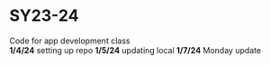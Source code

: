 # SY23-24
Code for app development class
<br>
<b>1/4/24</b> setting up repo
<b>1/5/24</b> updating local
<b>1/7/24</b> Monday update
